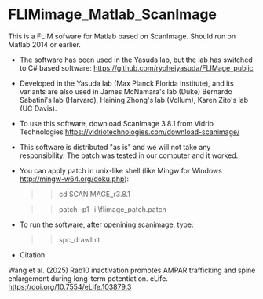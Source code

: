 # FLIMimage_Matlab_ScanImage
This is a FLIM sofware for Matlab based on ScanImage.
Should run on Matlab 2014 or earlier. 

* The software has been used in the Yasuda lab, but the lab has switched to C# based software: 
https://github.com/ryoheiyasuda/FLIMage_public

* Developed in the Yasuda lab (Max Planck Florida Institute), 
and its variants are also used in James McNamara's lab (Duke) Bernardo Sabatini's lab (Harvard), Haining Zhong's lab (Vollum), 
Karen Zito's lab (UC Davis).

* To use this software, download ScanImage 3.8.1 from Vidrio Technologies 
https://vidriotechnologies.com/download-scanimage/

* This software is distributed "as is" and we will not take any responsibility. The patch was tested in our computer and it worked. 

* You can apply patch in unix-like shell (like Mingw for Windows http://mingw-w64.org/doku.php): 

  >> cd SCANIMAGE_r3.8.1

  >> patch -p1 -i <PATH>\flimage_patch.patch

* To run the software, after openining scanimage, type:

  >> spc_drawInit

* Citation
  
Wang et al. (2025) Rab10 inactivation promotes AMPAR trafficking and spine enlargement during long-term potentiation. eLife. https://doi.org/10.7554/eLife.103879.3
   

